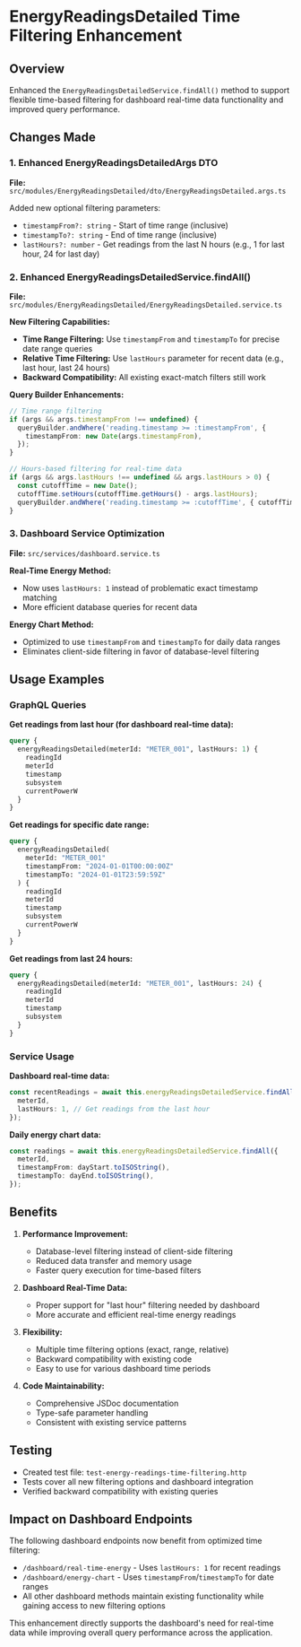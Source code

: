 # EnergyReadingsDetailed Time Filtering Enhancement

## Overview
Enhanced the `EnergyReadingsDetailedService.findAll()` method to support flexible time-based filtering for dashboard real-time data functionality and improved query performance.

## Changes Made

### 1. Enhanced EnergyReadingsDetailedArgs DTO
**File:** `src/modules/EnergyReadingsDetailed/dto/EnergyReadingsDetailed.args.ts`

Added new optional filtering parameters:
- `timestampFrom?: string` - Start of time range (inclusive)
- `timestampTo?: string` - End of time range (inclusive)  
- `lastHours?: number` - Get readings from the last N hours (e.g., 1 for last hour, 24 for last day)

### 2. Enhanced EnergyReadingsDetailedService.findAll()
**File:** `src/modules/EnergyReadingsDetailed/EnergyReadingsDetailed.service.ts`

**New Filtering Capabilities:**
- **Time Range Filtering:** Use `timestampFrom` and `timestampTo` for precise date range queries
- **Relative Time Filtering:** Use `lastHours` parameter for recent data (e.g., last hour, last 24 hours)
- **Backward Compatibility:** All existing exact-match filters still work

**Query Builder Enhancements:**
```typescript
// Time range filtering
if (args && args.timestampFrom !== undefined) {
  queryBuilder.andWhere('reading.timestamp >= :timestampFrom', {
    timestampFrom: new Date(args.timestampFrom),
  });
}

// Hours-based filtering for real-time data
if (args && args.lastHours !== undefined && args.lastHours > 0) {
  const cutoffTime = new Date();
  cutoffTime.setHours(cutoffTime.getHours() - args.lastHours);
  queryBuilder.andWhere('reading.timestamp >= :cutoffTime', { cutoffTime });
}
```

### 3. Dashboard Service Optimization
**File:** `src/services/dashboard.service.ts`

**Real-Time Energy Method:**
- Now uses `lastHours: 1` instead of problematic exact timestamp matching
- More efficient database queries for recent data

**Energy Chart Method:**
- Optimized to use `timestampFrom` and `timestampTo` for daily data ranges
- Eliminates client-side filtering in favor of database-level filtering

## Usage Examples

### GraphQL Queries

**Get readings from last hour (for dashboard real-time data):**
```graphql
query {
  energyReadingsDetailed(meterId: "METER_001", lastHours: 1) {
    readingId
    meterId
    timestamp
    subsystem
    currentPowerW
  }
}
```

**Get readings for specific date range:**
```graphql
query {
  energyReadingsDetailed(
    meterId: "METER_001"
    timestampFrom: "2024-01-01T00:00:00Z"
    timestampTo: "2024-01-01T23:59:59Z"
  ) {
    readingId
    meterId
    timestamp
    subsystem
    currentPowerW
  }
}
```

**Get readings from last 24 hours:**
```graphql
query {
  energyReadingsDetailed(meterId: "METER_001", lastHours: 24) {
    readingId
    meterId
    timestamp
    subsystem
  }
}
```

### Service Usage

**Dashboard real-time data:**
```typescript
const recentReadings = await this.energyReadingsDetailedService.findAll({
  meterId,
  lastHours: 1, // Get readings from the last hour
});
```

**Daily energy chart data:**
```typescript
const readings = await this.energyReadingsDetailedService.findAll({
  meterId,
  timestampFrom: dayStart.toISOString(),
  timestampTo: dayEnd.toISOString(),
});
```

## Benefits

1. **Performance Improvement:**
   - Database-level filtering instead of client-side filtering
   - Reduced data transfer and memory usage
   - Faster query execution for time-based filters

2. **Dashboard Real-Time Data:**
   - Proper support for "last hour" filtering needed by dashboard
   - More accurate and efficient real-time energy readings

3. **Flexibility:**
   - Multiple time filtering options (exact, range, relative)
   - Backward compatibility with existing code
   - Easy to use for various dashboard time periods

4. **Code Maintainability:**
   - Comprehensive JSDoc documentation
   - Type-safe parameter handling
   - Consistent with existing service patterns

## Testing
- Created test file: `test-energy-readings-time-filtering.http`
- Tests cover all new filtering options and dashboard integration
- Verified backward compatibility with existing queries

## Impact on Dashboard Endpoints

The following dashboard endpoints now benefit from optimized time filtering:
- `/dashboard/real-time-energy` - Uses `lastHours: 1` for recent readings
- `/dashboard/energy-chart` - Uses `timestampFrom`/`timestampTo` for date ranges
- All other dashboard methods maintain existing functionality while gaining access to new filtering options

This enhancement directly supports the dashboard's need for real-time data while improving overall query performance across the application.
